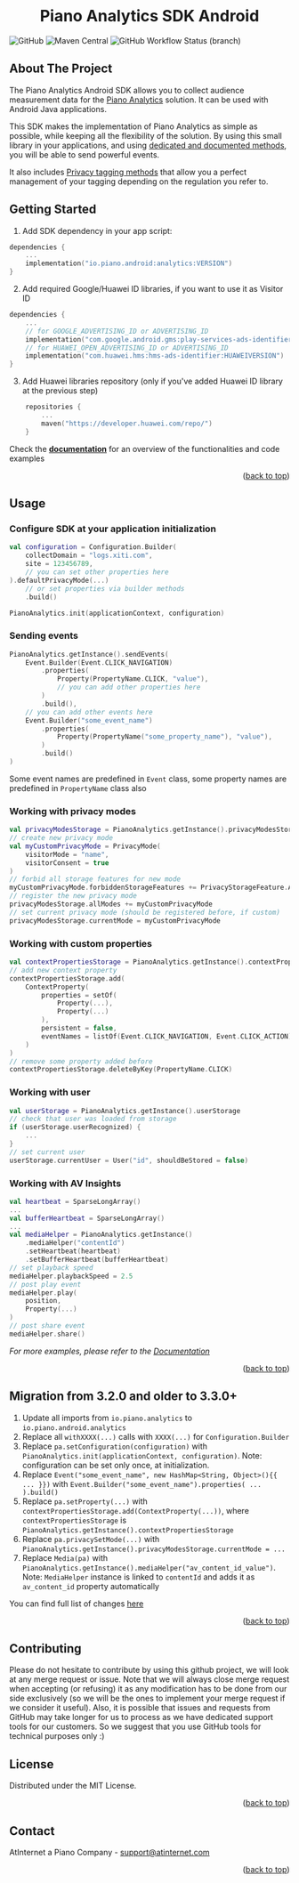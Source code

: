 <div id="top"></div>

<br />
<div align="center">
    <h1 align="center">Piano Analytics SDK Android</h1>
</div>

![GitHub](https://img.shields.io/github/license/at-internet/piano-analytics-android)
![Maven Central](https://img.shields.io/maven-central/v/io.piano.android/analytics)
![GitHub Workflow Status (branch)](https://img.shields.io/github/actions/workflow/status/at-internet/piano-analytics-android/build.yml?branch=master)

<!-- ABOUT THE PROJECT -->
## About The Project


The Piano Analytics Android SDK allows you to collect audience measurement data for the [Piano Analytics](https://piano.io/product/analytics/) solution.
It can be used with Android Java applications.

This SDK makes the implementation of Piano Analytics as simple as possible, while keeping all the flexibility of the solution. By using this small library in your applications, and using [dedicated and documented methods](https://developers.atinternet-solutions.com/piano-analytics/), you will be able to send powerful events.

It also includes [Privacy tagging methods](https://developers.atinternet-solutions.com/piano-analytics/data-collection/privacy) that allow you a perfect management of your tagging depending on the regulation you refer to.


<!-- GETTING STARTED -->
## Getting Started
1. Add SDK dependency in your app script:
```kotlin
dependencies {
    ...
    implementation("io.piano.android:analytics:VERSION")
}
```
2. Add required Google/Huawei ID libraries, if you want to use it as Visitor ID
```kotlin
dependencies {
    ...
    // for GOOGLE_ADVERTISING_ID or ADVERTISING_ID
    implementation("com.google.android.gms:play-services-ads-identifier:GOOGLE_VERSION")
    // for HUAWEI_OPEN_ADVERTISING_ID or ADVERTISING_ID
    implementation("com.huawei.hms:hms-ads-identifier:HUAWEIVERSION")
}
```
3. Add Huawei libraries repository (only if you've added Huawei ID library at the previous step)
```kotlin
    repositories {
        ...
        maven("https://developer.huawei.com/repo/")
    }
```

Check the <a href="https://developers.atinternet-solutions.com/piano-analytics/"><strong>documentation</strong></a> for an overview of the functionalities and code examples

<p align="right">(<a href="#top">back to top</a>)</p>


<!-- USAGE EXAMPLES -->
## Usage

### Configure SDK at your application initialization
```kotlin
val configuration = Configuration.Builder(
    collectDomain = "logs.xiti.com",
    site = 123456789,
    // you can set other properties here 
).defaultPrivacyMode(...)
    // or set properties via builder methods
    .build()

PianoAnalytics.init(applicationContext, configuration)
```

### Sending events
```kotlin
PianoAnalytics.getInstance().sendEvents(
    Event.Builder(Event.CLICK_NAVIGATION)
        .properties(
            Property(PropertyName.CLICK, "value"),
            // you can add other properties here
        )
        .build(),
    // you can add other events here
    Event.Builder("some_event_name")
        .properties(
            Property(PropertyName("some_property_name"), "value"),
        )
        .build()
)
```
Some event names are predefined in `Event` class, some property names are predefined in `PropertyName` class also

### Working with privacy modes
```kotlin
val privacyModesStorage = PianoAnalytics.getInstance().privacyModesStorage
// create new privacy mode
val myCustomPrivacyMode = PrivacyMode(
    visitorMode = "name",
    visitorConsent = true
)
// forbid all storage features for new mode
myCustomPrivacyMode.forbiddenStorageFeatures += PrivacyStorageFeature.ALL
// register the new privacy mode
privacyModesStorage.allModes += myCustomPrivacyMode
// set current privacy mode (should be registered before, if custom)
privacyModesStorage.currentMode = myCustomPrivacyMode
```

### Working with custom properties
```kotlin
val contextPropertiesStorage = PianoAnalytics.getInstance().contextPropertiesStorage
// add new context property
contextPropertiesStorage.add(
    ContextProperty(
        properties = setOf(
            Property(...),
            Property(...)
        ),
        persistent = false,
        eventNames = listOf(Event.CLICK_NAVIGATION, Event.CLICK_ACTION)
    )
)
// remove some property added before
contextPropertiesStorage.deleteByKey(PropertyName.CLICK)
```

### Working with user
```kotlin
val userStorage = PianoAnalytics.getInstance().userStorage
// check that user was loaded from storage
if (userStorage.userRecognized) {
    ...
}
// set current user
userStorage.currentUser = User("id", shouldBeStored = false)
```

### Working with AV Insights
```kotlin
val heartbeat = SparseLongArray()
...
val bufferHeartbeat = SparseLongArray()
...
val mediaHelper = PianoAnalytics.getInstance()
    .mediaHelper("contentId")
    .setHeartbeat(heartbeat)
    .setBufferHeartbeat(bufferHeartbeat)
// set playback speed
mediaHelper.playbackSpeed = 2.5
// post play event
mediaHelper.play(
    position,
    Property(...)
)
// post share event
mediaHelper.share()
```

_For more examples, please refer to the [Documentation](https://developers.atinternet-solutions.com/piano-analytics/)_

<p align="right">(<a href="#top">back to top</a>)</p>

## Migration from 3.2.0 and older to 3.3.0+

1. Update all imports from `io.piano.analytics` to `io.piano.android.analytics`
2. Replace all `withXXXX(...)` calls with `XXXX(...)` for `Configuration.Builder`
3. Replace `pa.setConfiguration(configuration)` with `PianoAnalytics.init(applicationContext, configuration)`. Note: configuration can be set only once, at initialization.
4. Replace `Event("some_event_name", new HashMap<String, Object>(){{ ... }})` with `Event.Builder("some_event_name").properties( ... ).build()`
5. Replace `pa.setProperty(...)` with `contextPropertiesStorage.add(ContextProperty(...))`, where `contextPropertiesStorage` is `PianoAnalytics.getInstance().contextPropertiesStorage`
6. Replace `pa.privacySetMode(...)` with `PianoAnalytics.getInstance().privacyModesStorage.currentMode = ...`
7. Replace `Media(pa)` with `PianoAnalytics.getInstance().mediaHelper("av_content_id_value")`. Note: `MediaHelper` instance is linked to `contentId` and adds it as `av_content_id` property automatically

You can find full list of changes [here](https://developers.atinternet-solutions.com/piano-analytics/data-collection/sdks/android-kotlin#migration-from--330)

<p align="right">(<a href="#top">back to top</a>)</p>

<!-- CONTRIBUTING -->
## Contributing

Please do not hesitate to contribute by using this github project, we will look at any merge request or issue. 
Note that we will always close merge request when accepting (or refusing) it as any modification has to be done from our side exclusively (so we will be the ones to implement your merge request if we consider it useful).
Also, it is possible that issues and requests from GitHub may take longer for us to process as we have dedicated support tools for our customers. So we suggest that you use GitHub tools for technical purposes only :)



<!-- LICENSE -->
## License

Distributed under the MIT License.

<p align="right">(<a href="#top">back to top</a>)</p>

<!-- CONTACT -->
## Contact

AtInternet a Piano Company - support@atinternet.com

<p align="right">(<a href="#top">back to top</a>)</p>
